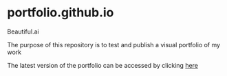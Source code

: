 # portfolio.github.io
Beautiful.ai 

The purpose of this repository is to test and publish a visual portfolio of my work

The latest version of the portfolio can be accessed by clicking <a href="https://portfolio.github.io/test.html" target="_blank">here</a>
